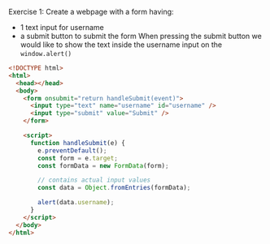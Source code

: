 Exercise 1:
Create a webpage with a form having:
- 1 text input for username
- a submit button to submit the form
When pressing the submit button we would like to show the text inside the username input on the `window.alert()`

```html
<!DOCTYPE html>
<html>
  <head></head>
  <body>
    <form onsubmit="return handleSubmit(event)">
      <input type="text" name="username" id="username" />
      <input type="submit" value="Submit" />
    </form>

    <script>
      function handleSubmit(e) {
        e.preventDefault();
        const form = e.target;
        const formData = new FormData(form);

        // contains actual input values
        const data = Object.fromEntries(formData);

        alert(data.username);
      }
    </script>
  </body>
</html>

```
